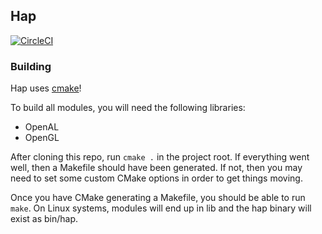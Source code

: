 ## Hap

[![CircleCI](https://circleci.com/gh/HAPEngine/hap.svg?style=svg)](https://circleci.com/gh/HAPEngine/hap)


### Building

Hap uses [cmake][cmk]!


To build all modules, you will need the following libraries:

- OpenAL
- OpenGL

After cloning this repo, run `cmake .` in the project root. If everything went
well, then a Makefile should have been generated. If not, then you may need to
set some custom CMake options in order to get things moving.

Once you have CMake generating a Makefile, you should be able to run `make`. On
Linux systems, modules will end up in lib and the hap binary will exist as
bin/hap.


[cmk]: https://cmake.org "CMake"
